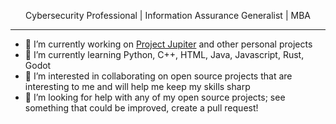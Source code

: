 <p align="center">Cybersecurity Professional | Information Assurance Generalist | MBA</p>
  
---

- 🔭 I’m currently working on [Project Jupiter](https://macr0.itch.io/project-jupiter) and other personal projects
- 🌱 I’m currently learning Python, C++, HTML, Java, Javascript, Rust, Godot
- 👯 I’m interested in collaborating on open source projects that are interesting to me and will help me keep my skills sharp
- 🤔 I’m looking for help with any of my open source projects; see something that could be improved, create a pull request!
